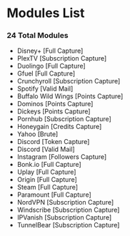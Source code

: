 # Modules List
### 24 Total Modules
- Disney+ [Full Capture]
- PlexTV [Subscription Capture]
- Duolingo [Full Capture]
- Gfuel [Full Capture]
- Crunchyroll [Subscription Capture]
- Spotify [Valid Mail]
- Buffalo Wild Wings [Points Capture]
- Dominos  [Points Capture]
- Dickeys [Points Capture]
- Pornhub [Subscription Capture]
- Honeygain [Credits Capture]
- Yahoo [Brute]
- Discord [Token Capture]
- Discord [Valid Mail]
- Instagram [Followers Capture]
- Bonk.io [Full Capture]
- Uplay [Full Capture]
- Origin [Full Capture]
- Steam [Full Capture]
- Paramount [Full Capture]
- NordVPN [Subscription Capture]
- Windscribe [Subscription Capture]
- IPVanish [Subscription Capture]
- TunnelBear [Subscription Capture]